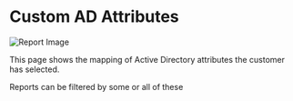# Custom AD Attributes

![Report Image](/TeamsBillingYE/TB8893.png)

This page shows the mapping of Active Directory attributes the customer has selected.

Reports can be filtered by some or all of these 

